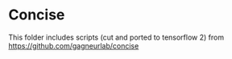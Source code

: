 # Concise

This folder includes scripts (cut and ported to tensorflow 2) from https://github.com/gagneurlab/concise